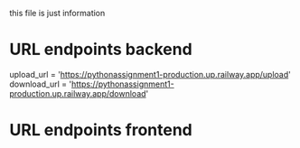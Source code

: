 this file is just information

# URL endpoints backend

upload_url = 'https://pythonassignment1-production.up.railway.app/upload'
download_url = 'https://pythonassignment1-production.up.railway.app/download'

# URL endpoints frontend
